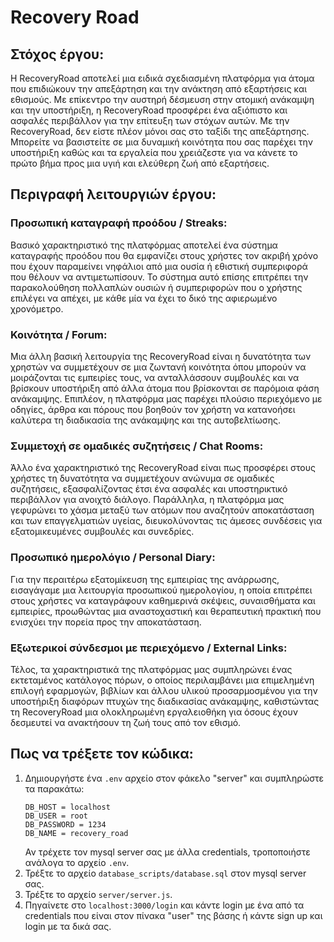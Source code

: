 # Recovery Road
## Στόχος έργου:
Η RecoveryRoad αποτελεί μια ειδικά σχεδιασμένη πλατφόρμα για
άτομα που επιδιώκουν την απεξάρτηση και την ανάκτηση από εξαρτήσεις και
εθισμούς. Με επίκεντρο την αυστηρή δέσμευση στην ατομική ανάκαμψη και την
υποστήριξη, η RecoveryRoad προσφέρει ένα αξιόπιστο και ασφαλές περιβάλλον για
την επίτευξη των στόχων αυτών. Με την RecoveryRoad, δεν είστε πλέον μόνοι σας
στο ταξίδι της απεξάρτησης. Μπορείτε να βασιστείτε σε μια δυναμική κοινότητα που
σας παρέχει την υποστήριξη καθώς και τα εργαλεία που χρειάζεστε για να κάνετε το
πρώτο βήμα προς μια υγιή και ελεύθερη ζωή από εξαρτήσεις.

## Περιγραφή λειτουργιών έργου:
### Προσωπική καταγραφή προόδου / Streaks:
Βασικό χαρακτηριστικό της πλατφόρμας αποτελεί ένα σύστημα καταγραφής προόδου που θα εμφανίζει στους χρήστες τον
ακριβή χρόνο που έχουν παραμείνει νηφάλιοι από μια ουσία ή εθιστική συμπεριφορά
που θέλουν να αντιμετωπίσουν. Το σύστημα αυτό επίσης επιτρέπει την
παρακολούθηση πολλαπλών ουσιών ή συμπεριφορών που ο χρήστης επιλέγει να
απέχει, με κάθε μία να έχει το δικό της αφιερωμένο χρονόμετρο. 
### Κοινότητα / Forum:
Μια άλλη βασική λειτουργία της RecoveryRoad είναι η δυνατότητα των χρηστών να συμμετέχουν σε
μια ζωντανή κοινότητα όπου μπορούν να μοιράζονται τις εμπειρίες τους, να
ανταλλάσσουν συμβουλές και να βρίσκουν υποστήριξη από άλλα άτομα που
βρίσκονται σε παρόμοια φάση ανάκαμψης. Επιπλέον, η πλατφόρμα μας παρέχει πλούσιο περιεχόμενο με οδηγίες, άρθρα και πόρους που βοηθούν τον χρήστη να
κατανοήσει καλύτερα τη διαδικασία της ανάκαμψης και της αυτοβελτίωσης. 
### Συμμετοχή σε ομαδικές συζητήσεις / Chat Rooms:
Άλλο ένα χαρακτηριστικό της RecoveryRoad είναι πως προσφέρει στους χρήστες τη δυνατότητα
να συμμετέχουν ανώνυμα σε ομαδικές συζητήσεις, εξασφαλίζοντας έτσι ένα ασφαλές
και υποστηρικτικό περιβάλλον για ανοιχτό διάλογο. Παράλληλα, η πλατφόρμα μας
γεφυρώνει το χάσμα μεταξύ των ατόμων που αναζητούν αποκατάσταση και των
επαγγελματιών υγείας, διευκολύνοντας τις άμεσες συνδέσεις για εξατομικευμένες
συμβουλές και συνεδρίες. 
### Προσωπικό ημερολόγιο / Personal Diary:
Για την περαιτέρω εξατομίκευση της εμπειρίας της ανάρρωσης, εισαγάγαμε μια λειτουργία προσωπικού ημερολογίου, η οποία επιτρέπει
στους χρήστες να καταγράφουν καθημερινά σκέψεις, συναισθήματα και εμπειρίες,
προωθώντας μια αναστοχαστική και θεραπευτική πρακτική που ενισχύει την πορεία
προς την αποκατάσταση. 
### Εξωτερικοί σύνδεσμοι με περιεχόμενο / External Links:
Τέλος, τα χαρακτηριστικά της πλατφόρμας μας συμπληρώνει ένας εκτεταμένος κατάλογος πόρων, ο οποίος περιλαμβάνει μια επιμελημένη επιλογή
εφαρμογών, βιβλίων και άλλου υλικού προσαρμοσμένου για την υποστήριξη διαφόρων
πτυχών της διαδικασίας ανάκαμψης, καθιστώντας τη RecoveryRoad μια
ολοκληρωμένη εργαλειοθήκη για όσους έχουν δεσμευτεί να ανακτήσουν τη ζωή τους
από τον εθισμό.

## Πως να τρέξετε τον κώδικα:
1. Δημιουργήστε ένα `.env` αρχείο στον φάκελο "server" και συμπληρώστε τα παρακάτω:  
    ```
    DB_HOST = localhost
    DB_USER = root
    DB_PASSWORD = 1234
    DB_NAME = recovery_road
    ```
   Αν τρέχετε τον mysql server σας με άλλα credentials, τροποποιήστε ανάλογα το αρχείο `.env`. 
2. Τρέξτε το αρχείο `database_scripts/database.sql` στον mysql server σας.
3. Τρέξτε το αρχείο `server/server.js`.
4. Πηγαίνετε στο `localhost:3000/login` και κάντε login με ένα από τα credentials που είναι στον πίνακα 
"user" της βάσης ή κάντε sign up και login με τα δικά σας.
